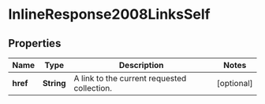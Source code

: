 
# InlineResponse2008LinksSelf

## Properties
Name | Type | Description | Notes
------------ | ------------- | ------------- | -------------
**href** | **String** | A link to the current requested collection. |  [optional]



